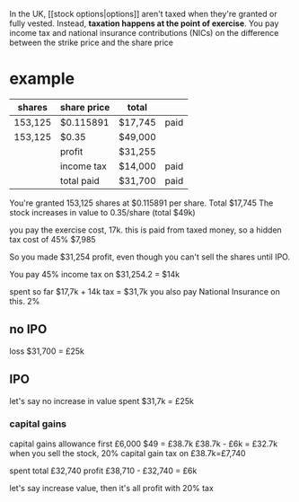 In the UK, [[stock options|options]] aren't taxed when they're granted or fully vested. Instead, **taxation happens at the point of exercise**. 
You pay income tax and national insurance contributions (NICs) on the difference between the strike price and the share price

# example

| shares  | share price | total   |      |
| ------- | ----------- | ------- | ---- |
| 153,125 | $0.115891   | $17,745 | paid |
| 153,125 | $0.35       | $49,000 |      |
|         | profit      | $31,255 |      |
|         | income tax  | $14,000 | paid |
|         | total paid  | $31,700 | paid |

You're granted 153,125 shares at $0.115891 per share. Total $17,745
The stock increases in value to 0.35/share (total $49k)

you pay the exercise cost, 17k.
this is paid from taxed money, so a hidden tax cost of 45% $7,985

So you made $31,254 profit, even though you can't sell the shares until IPO.

You pay 45% income tax on $31,254.2 = $14k

spent so far $17,7k + 14k tax = $31,7k
you also pay National Insurance on this. 2%

## no IPO
loss $31,700 = £25k
## IPO
let's say no increase in value
spent  $31,7k = £25k
### capital gains
capital gains allowance first £6,000
 $49 = £38.7k 
 £38.7k - £6k = £32.7k
when you sell the stock, 20% capital gain tax on £38.7k=£7,740

spent total £32,740
profit £38,710 - £32,740 = £6k

let's say increase value, then it's all profit with 20% tax

